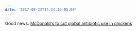 ```yaml
---
date: '2017-08-23T14:24:16-05:00'
---
```

Good news: [McDonald's to cut global antibiotic use in chickens](http://www.reuters.com/article/us-mcdonalds-antibiotics-idUSKCN1B321V?ref=hvper.com)
